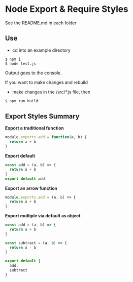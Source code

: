 # Node Export & Require Styles




See the README.md in each folder

## Use
- cd into an example directory
```
$ npm i
$ node test.js
```
Output goes to the console.

If you want to make changes and rebuild
- make changes in the /src/*.js file, then
```js
$ npm run build
```


## Export Styles Summary


**Export a traditional function**
```js
module.exports.add = function(a, b) {
  return a + b
}
```

**Export default**
```js
const add = (a, b) => {
  return a + b
}
export default add
```

**Export an arrow function**
```js
module.exports.add = (a, b) => {
  return a + b
}
```

**Export multiple via default as object**
```js
const add = (a, b) => {
  return a + b
}

const subtract = (a, b) => {
  return a - b
}

export default {
  add,
  subtract
}
```